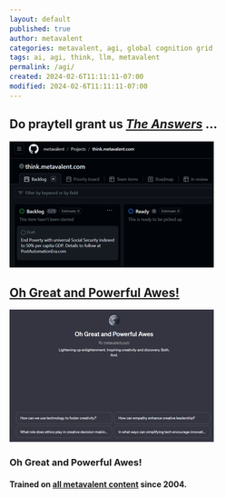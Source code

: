 ```yaml
---
layout: default
published: true
author: metavalent
categories: metavalent, agi, global cognition grid
tags: ai, agi, think, llm, metavalent
permalink: /agi/
created: 2024-02-6T11:11:11-07:00
modified: 2024-02-6T11:11:11-07:00
---
```


## Do praytell grant us *[The Answers](https://github.com/users/metavalent/projects/2)* ...

[!["Think. Do."](https://github.com/metavalent/think.github.io/blob/think/docs/assets/images/think.project.png)](https://github.com/metavalent/think.github.io/blob/ec182956eed7f071cc8b916e19e1cf485c8d6358/docs/assets/images/think.project.png)
    
## <a href="https://chat.openai.com/g/g-ntz3gLo81-oh-great-and-powerful-awes" target="_blank">Oh Great and Powerful Awes!</a>

[!["Oh Great & Powerful Awes!"](https://github.com/metavalent/think.github.io/blob/654ba4ccc08da5d9aa64dadcff53c07dd6718e19/docs/assets/images/oh.great.awes.png)](https://chat.openai.com/g/g-ntz3gLo81-oh-great-and-powerful-awes)
    
### Oh Great and Powerful Awes!
#### Trained on [all metavalent content](https://metavalent.com/) since 2004.

